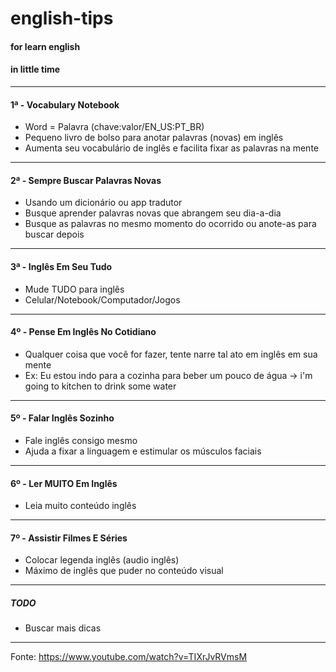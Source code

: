 # english-tips
#### for learn english
#### in little time

---

#### 1ª - Vocabulary Notebook
- Word = Palavra (chave:valor/EN_US:PT_BR)
- Pequeno livro de bolso para anotar palavras (novas) em inglês
- Aumenta seu vocabulário de inglês e facilita fixar as palavras na mente

---

#### 2ª - Sempre Buscar Palavras Novas
- Usando um dicionário ou app tradutor
- Busque aprender palavras novas que abrangem seu dia-a-dia
- Busque as palavras no mesmo momento do ocorrido ou anote-as para buscar depois

---

#### 3ª - Inglês Em Seu Tudo
- Mude TUDO para inglês
- Celular/Notebook/Computador/Jogos

---

#### 4º - Pense Em Inglês No Cotidiano
- Qualquer coisa que você for fazer, tente narre tal ato em inglês em sua mente
- Ex: Eu estou indo para a cozinha para beber um pouco de água -> i'm going to kitchen to drink some water

---

#### 5º - Falar Inglês Sozinho
- Fale inglês consigo mesmo
- Ajuda a fixar a linguagem e estimular os músculos faciais

---

#### 6º - Ler MUITO Em Inglês
- Leia muito conteúdo inglês

---

#### 7º - Assistir Filmes E Séries
- Colocar legenda inglês (audio inglês)
- Máximo de inglês que puder no conteúdo visual

---

##### TODO 
- Buscar mais dicas

---

Fonte: https://www.youtube.com/watch?v=TIXrJvRVmsM
